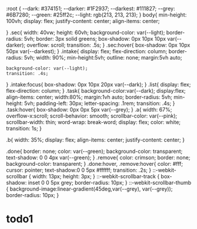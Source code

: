 :root {
	--dark: #374151;
	--darker: #1F2937;
	--darkest: #111827;
	--grey: #6B7280;
	--green: #25ff2c;
	--light: rgb(213, 213, 213);
}
body{
    min-height: 100vh;
    display: flex;
    justify-content: center;
    align-items: center;

}
.sec{
    width: 40vw;
    height: 60vh;
    background-color: var(--light);
    border-radius: 5vh;
    border: 3px solid greens;
    box-shadow: 0px 10px 10px var(--darker);
    overflow: scroll;
    transition: .5s;
}
.sec:hover{
    box-shadow: 0px 10px 50px var(--darkest);
}
.intake{
    display: flex;
    flex-direction: column;
    border-radius: 5vh;
    width: 90%;
    min-height:5vh;
    outline: none;
    margin:5vh auto;

    background-color: var(--light);
    transition: .4s;

}
.intake:focus{
    box-shadow: 0px 10px 20px var(--dark);
}
.list{
    display: flex;
    flex-direction: column;
}
.task{
    background-color:var(--dark);
    display:flex;
    align-items: center;
    width:80%;
    margin:1vh auto;
    border-radius: 5vh;
    min-height: 5vh;
    padding-left: 30px;
    letter-spacing: .1rem;
    transition: .4s;
}
.task:hover{
    box-shadow: 0px 0px 5px var(--grey);
}
.a{ 
    width: 67%;
    overflow-x:scroll;
    scroll-behavior: smooth;
    scrollbar-color: var(--pink);
    scrollbar-width: thin;
    word-wrap: break-word;
    display: flex;
    color: white;
    transition: 1s;
}

.b{
    width: 35%;
    display: flex;
    align-items: center;
    justify-content: center;
}

.done{
    border: none;
    color: var(--green);
    background-color: transparent;
    text-shadow: 0 0 4px var(--green);
}
.remove{
    color: crimson;
    border: none;
    background-color: transparent;
}
.done:hover,
.remove:hover{
   color: #fff;
   cursor: pointer;
   text-shadow:0 0 5px  #ffffff;
   transition: .2s;
}
::-webkit-scrollbar {
    width: 13px;
    height: 3px;
}
::-webkit-scrollbar-track {
    box-shadow: inset 0 0 5px grey; 
    border-radius: 10px;
}
::-webkit-scrollbar-thumb {
    background-image:linear-gradient(45deg,var(--grey), var(--grey)); 
    border-radius: 10px;
}
# todo1
